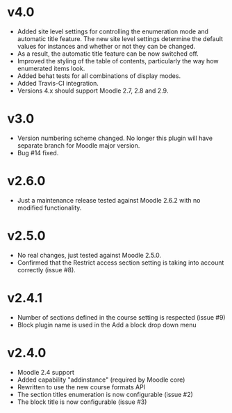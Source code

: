 v4.0
====

* Added site level settings for controlling the enumeration mode and automatic
  title feature. The new site level settings determine the default values for
  instances and whether or not they can be changed.
* As a result, the automatic title feature can be now switched off.
* Improved the styling of the table of contents, particularly the way how
  enumerated items look.
* Added behat tests for all combinations of display modes.
* Added Travis-CI integration.
* Versions 4.x should support Moodle 2.7, 2.8 and 2.9.

v3.0
====

* Version numbering scheme changed. No longer this plugin will have separate
  branch for Moodle major version.
* Bug #14 fixed.

v2.6.0
======

* Just a maintenance release tested against Moodle 2.6.2 with no modified
  functionality.

v2.5.0
======

* No real changes, just tested against Moodle 2.5.0.
* Confirmed that the Restrict access section setting is taking into account
  correctly (issue #8).

v2.4.1
======

* Number of sections defined in the course setting is respected (issue #9)
* Block plugin name is used in the Add a block drop down menu

v2.4.0
======

* Moodle 2.4 support
* Added capability "addinstance" (required by Moodle core)
* Rewritten to use the new course formats API
* The section titles enumeration is now configurable (issue #2)
* The block title is now configurable (issue #3)
